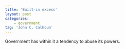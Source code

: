 ```yaml
---
title: 'Built-in excess'
layout: post
categories:
    - government
tag: 'John C. Calhoun'
---
```


Government has within it a tendency to abuse its powers.